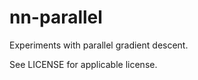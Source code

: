 nn-parallel
===========

Experiments with parallel gradient descent.

See LICENSE for applicable license.
